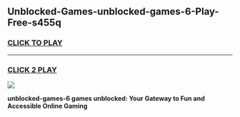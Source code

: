 
## Unblocked-Games-unblocked-games-6-Play-Free-s455q
<h3>
<a href="https://premium76.site?title=unblocked-games-6&ref=24M">CLICK TO PLAY</a></h3>
<hr>

<h3>
<a href="https://premium76.site?title=unblocked-games-6&ref=24M">CLICK 2 PLAY</a>
  
</h3>

<a href="https://premium76.site?title=unblocked-games-6&ref=24M"><img src="https://clearcache.store/games.png"></a>


**unblocked-games-6 games unblocked: Your Gateway to Fun and Accessible Online Gaming**

